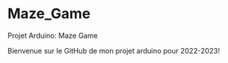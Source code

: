 # Maze_Game

Projet Arduino: Maze Game

Bienvenue sur le GitHub de mon projet arduino pour 2022-2023!
